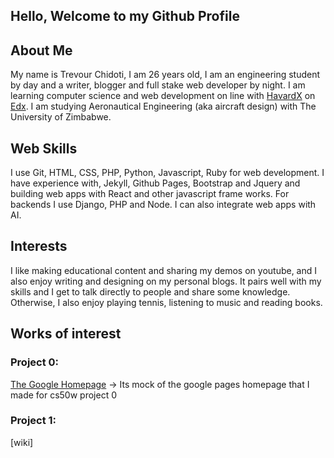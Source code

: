 ## Hello, Welcome to my Github Profile

## About Me
My name is Trevour Chidoti, I am <span id="age">26 years old</span>, I am an engineering student by day and a writer, blogger and full stake web developer by night. I am learning computer science and web development on line with [HavardX](cs50.harvard.edu/web) on [Edx](edx.org). I am studying Aeronautical Engineering (aka aircraft design) with The University of Zimbabwe.
## Web Skills
I use Git, HTML, CSS, PHP, Python, Javascript, Ruby for web development. I have experience with, Jekyll, Github Pages, Bootstrap and Jquery and building web apps with React and other javascript frame works. For backends I use Django, PHP and Node. I can also integrate web apps with AI.
## Interests
I like making educational content and sharing my demos on youtube, and I also enjoy writing and designing on my personal blogs. It pairs well with my skills and I get to talk directly to people and share some knowledge. Otherwise, I also enjoy playing tennis, listening to music and reading books. 

## Works of interest
### Project 0: 
[The Google Homepage](traelincoln/cs50w-websites) -> Its mock of the google pages homepage that I made for cs50w project 0
### Project 1:
[wiki]



